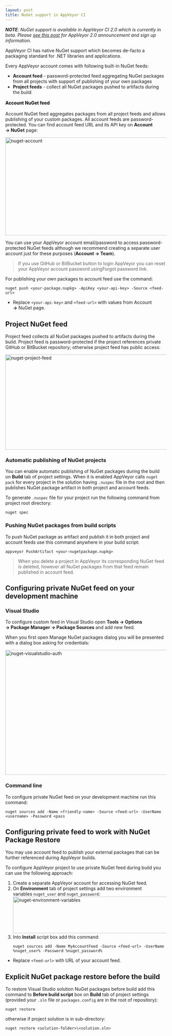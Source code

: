 ```yaml
---
layout: post
title: NuGet support in AppVeyor CI
---
```


<em><strong>NOTE</strong>: NuGet support is available in AppVeyor CI 2.0 which is currently in beta. Please <a title="AppVeyor 2.0: dedicated build VMs, parallel testing, NuGet, deployment and more" href="https://www.appveyor.com/blog/2014/02/19/appveyor-20-dedicated-build-vms-parallel-testing-nuget-deployment/">see this post</a> for AppVeyor 2.0 announcement and sign up information.</em>

AppVeyor CI has native NuGet support which becomes de-facto a packaging standard for .NET libraries and applications.

Every AppVeyor account comes with following built-in NuGet feeds:

<ul>
    <li><strong>Account feed</strong> - password-protected feed aggregating NuGet packages from all projects with support of publishing of your own packages</li>
    <li><strong>Project feeds</strong> - collect all NuGet packages pushed to artifacts during the build</li>
</ul>

<span style="color:#000000;font-weight:bold;font-style:inherit;line-height:1.625;">Account NuGet feed</span>

Account NuGet feed aggregates packages from all project feeds and allows publishing of your custom packages. All account feeds are password-protected. You can find account feed URL and its API key on <strong>Account → NuGet</strong> page:

<a href="/assets/images/posts/nuget-support/nuget-account.png"><img alt="nuget-account" src="/assets/images/posts/nuget-support/nuget-account.png" width="584" height="305"></a>

You can use your AppVeyor account email/password to access password-protected NuGet feeds although we recommend creating a separate user account just for these purposes (<strong>Account → Team</strong>).

<blockquote>If you use GitHub or BitBucket button to login AppVeyor you can reset your AppVeyor account password usingForgot password link.</blockquote>

For publishing your own packages to account feed use the command:

<pre><code>nuget push &lt;your-package.nupkg&gt; -ApiKey &lt;your-api-key&gt; -Source &lt;feed-url&gt;</code></pre>

<ul>
<li>Replace <code>&lt;your-api-key&gt;</code> and <code>&lt;feed-url&gt;</code> with values from Account <strong>→</strong> NuGet page.</li>
</ul>

<h2>Project NuGet feed</h2>

Project feed collects all NuGet packages pushed to artifacts during the build. Project feed is password-protected if the project references private GitHub or BitBucket repository; otherwise project feed has public access:

<a href="/assets/images/posts/nuget-support/nuget-project-feed1.png"><img alt="nuget-project-feed" src="/assets/images/posts/nuget-support/nuget-project-feed1.png" width="584" height="296"></a>

<h3>Automatic publishing of NuGet projects</h3>

You can enable automatic publishing of NuGet packages during the build on <strong>Build</strong> tab of project settings. When it is enabled AppVeyor calls <code>nuget pack</code> for every project in the solution having <code>.nuspec</code> file in the root and then publishes NuGet package artifact in both project and account feeds.

To generate <code>.nuspec</code> file for your project run the following command from project root directory:

<pre><code>nuget spec</code></pre>

<h3>Pushing NuGet packages from build scripts</h3>

To push NuGet package as artifact and publish it in both project and account feeds use this command anywhere in your build script:

<pre><code>appveyor PushArtifact &lt;your-nugetpackage.nupkg&gt;</code></pre>

<blockquote>When you delete a project in AppVeyor its corresponding NuGet feed is deleted, however all NuGet packages from that feed remain published in account feed.</blockquote>

<h2>Configuring private NuGet feed on your development machine</h2>

<h3>Visual Studio</h3>

To configure custom feed in Visual Studio open <strong>Tools → Options → Package Manager → Package Sources</strong> and add new feed.

When you first open Manage NuGet packages dialog you will be presented with a dialog box asking for credentials:

<a href="/assets/images/docs/nuget-visualstudio-auth.png"><img alt="nuget-visualstudio-auth" src="/assets/images/docs/nuget-visualstudio-auth.png" width="584" height="389"></a>

<h3>Command line</h3>

To configure private NuGet feed on your development machine run this command:

<pre><code>nuget sources add -Name &lt;friendly-name&gt; -Source &lt;feed-url&gt; -UserName &lt;username&gt; -Password &lt;pass</code></pre>

<h2>Configuring private feed to work with NuGet Package Restore</h2>

You may use account feed to publish your external packages that can be further referenced during AppVeyor builds.

To configure AppVeyor project to use private NuGet feed during build you can use the following approach:

<ol>
    <li>Create a separate AppVeyor account for accessing NuGet feed.</li>
    <li>On <strong>Environment</strong> tab of project settings add two environment variables <code>nuget_user</code> and <code>nuget_password</code>:<a href="/assets/images/docs/nuget-environment-variables.png"><img alt="nuget-environment-variables" src="/assets/images/docs/nuget-environment-variables.png" width="584" height="114"></a></li>
    <li>Into <strong>Install</strong> script box add this command:
<pre><code>nuget sources add -Name MyAccountFeed -Source &lt;feed-url&gt; -UserName %nuget_user% -Password %nuget_password%</code></pre>
</li>
</ol>

<ul>
<li>Replace <code>&lt;feed-url&gt;</code> with URL of your account feed.</li>
</ul>

<h2>Explicit NuGet package restore before the build</h2>

To restore Visual Studio solution NuGet packages before build add this command to <strong>Before build script</strong> box on <strong>Build</strong> tab of project settings (provided your <code>.sln</code> file or <code>packages.config</code> are in the root of repository):

<pre><code>nuget restore</code></pre>

otherwise if project solution is in sub-directory:

<pre><code>nuget restore &lt;solution-folder&gt;\&lt;solution.sln&gt;</code></pre>

